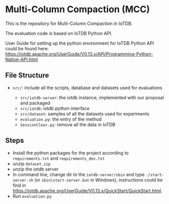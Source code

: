 # Multi-Column Compaction (MCC)

This is the repository for Multi-Column Compaction in IoTDB. 

The evaluation code is based on IoTDB Python API.

User Guide for setting up the python environment for IoTDB Python API could be found here: https://iotdb.apache.org/UserGuide/V0.13.x/API/Programming-Python-Native-API.html

## File Structure

+ `src/`: include all the scripts, database and datasets used for evaluations

  + `src/iotdb-server`: the iotdb instance, implemented with our proposal and packaged
  + `src/iotdb`: iotdb python interface
  + `src/dataset`: samples of all the datasets used for experiments
  + `evaluation.py`: the entry of the method
  + `SessionClear.py`: remove all the data in IoTDB

  

## Steps

+ Install the python packages for the project according to `requirements.txt` and `requirements_dev.txt`
+ unzip `dataset.zip`
+ unzip the iotdb server 
+ In command line, change dir to the `iotdb-server/sbin` and type `./start-server.sh`  (or `sbin\start-server.bat` in Windows), instructions could be find in https://iotdb.apache.org/UserGuide/V0.13.x/QuickStart/QuickStart.html.
+ Run `evaluation.py` 
